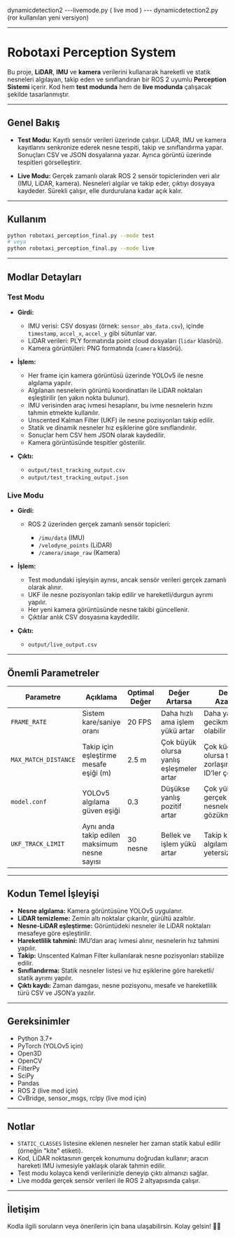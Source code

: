  dynamicdetection2 
 ---livemode.py ( live mod )
 --- dynamicdetection2.py (ror kullanılan yeni versiyon)


---

# Robotaxi Perception System

Bu proje, **LiDAR**, **IMU** ve **kamera** verilerini kullanarak hareketli ve statik nesneleri algılayan, takip eden ve sınıflandıran bir ROS 2 uyumlu **Perception Sistemi** içerir. Kod hem **test modunda** hem de **live modunda** çalışacak şekilde tasarlanmıştır.

---

## Genel Bakış

* **Test Modu:** Kayıtlı sensör verileri üzerinde çalışır. LiDAR, IMU ve kamera kayıtlarını senkronize ederek nesne tespiti, takip ve sınıflandırma yapar. Sonuçları CSV ve JSON dosyalarına yazar. Ayrıca görüntü üzerinde tespitleri görselleştirir.

* **Live Modu:** Gerçek zamanlı olarak ROS 2 sensör topiclerinden veri alır (IMU, LiDAR, kamera). Nesneleri algılar ve takip eder, çıktıyı dosyaya kaydeder. Sürekli çalışır, elle durdurulana kadar açık kalır.

---

## Kullanım

```bash
python robotaxi_perception_final.py --mode test
# veya
python robotaxi_perception_final.py --mode live
```

---

## Modlar Detayları

### Test Modu

* **Girdi:**

  * IMU verisi: CSV dosyası (örnek: `sensor_abs_data.csv`), içinde `timestamp`, `accel_x`, `accel_y` gibi sütunlar var.
  * LiDAR verileri: PLY formatında point cloud dosyaları (`lidar` klasörü).
  * Kamera görüntüleri: PNG formatında (`camera` klasörü).

* **İşlem:**

  * Her frame için kamera görüntüsü üzerinde YOLOv5 ile nesne algılama yapılır.
  * Algılanan nesnelerin görüntü koordinatları ile LiDAR noktaları eşleştirilir (en yakın nokta bulunur).
  * IMU verisinden araç ivmesi hesaplanır, bu ivme nesnelerin hızını tahmin etmekte kullanılır.
  * Unscented Kalman Filter (UKF) ile nesne pozisyonları takip edilir.
  * Statik ve dinamik nesneler hız eşiklerine göre sınıflandırılır.
  * Sonuçlar hem CSV hem JSON olarak kaydedilir.
  * Kamera görüntüsünde tespitler gösterilir.

* **Çıktı:**

  * `output/test_tracking_output.csv`
  * `output/test_tracking_output.json`

### Live Modu

* **Girdi:**

  * ROS 2 üzerinden gerçek zamanlı sensör topicleri:

    * `/imu/data` (IMU)
    * `/velodyne_points` (LiDAR)
    * `/camera/image_raw` (Kamera)

* **İşlem:**

  * Test modundaki işleyişin aynısı, ancak sensör verileri gerçek zamanlı olarak alınır.
  * UKF ile nesne pozisyonları takip edilir ve hareketli/durgun ayrımı yapılır.
  * Her yeni kamera görüntüsünde nesne takibi güncellenir.
  * Çıktılar anlık CSV dosyasına kaydedilir.

* **Çıktı:**

  * `output/live_output.csv`

---

## Önemli Parametreler

| Parametre            | Açıklama                                     | Optimal Değer | Değer Artarsa                            | Değer Azalırsa                                       |
| -------------------- | -------------------------------------------- | ------------- | ---------------------------------------- | ---------------------------------------------------- |
| `FRAME_RATE`         | Sistem kare/saniye oranı                     | 20 FPS        | Daha hızlı ama işlem yükü artar          | Daha yavaş, gecikme olabilir                         |
| `MAX_MATCH_DISTANCE` | Takip için eşleştirme mesafe eşiği (m)       | 2.5 m         | Çok büyük olursa yanlış eşleşmeler artar | Çok küçük olursa takip zorlaşır, yeni ID’ler çoğalır |
| `model.conf`         | YOLOv5 algılama güven eşiği                  | 0.3           | Düşükse yanlış pozitif artar             | Çok yüksekse gerçek nesneler gözükmeyebilir          |
| `UKF_TRACK_LIMIT`    | Aynı anda takip edilen maksimum nesne sayısı | 30 nesne      | Bellek ve işlem yükü artar               | Takip kaybı ve algılamada yetersizlik                |

---

## Kodun Temel İşleyişi

* **Nesne algılama:** Kamera görüntüsüne YOLOv5 uygulanır.
* **LiDAR temizleme:** Zemin altı noktalar çıkarılır, gürültü azaltılır.
* **Nesne-LiDAR eşleştirme:** Görüntüdeki nesneler ile LiDAR noktaları mesafeye göre eşleştirilir.
* **Hareketlilik tahmini:** IMU’dan araç ivmesi alınır, nesnelerin hız tahmini yapılır.
* **Takip:** Unscented Kalman Filter kullanılarak nesne pozisyonları stabilize edilir.
* **Sınıflandırma:** Statik nesneler listesi ve hız eşiklerine göre hareketli/ statik ayrımı yapılır.
* **Çıktı kaydı:** Zaman damgası, nesne pozisyonu, mesafe ve hareketlilik türü CSV ve JSON’a yazılır.

---

## Gereksinimler

* Python 3.7+
* PyTorch (YOLOv5 için)
* Open3D
* OpenCV
* FilterPy
* SciPy
* Pandas
* ROS 2 (live mod için)
* CvBridge, sensor\_msgs, rclpy (live mod için)

---

## Notlar

* `STATIC_CLASSES` listesine eklenen nesneler her zaman statik kabul edilir (örneğin "kite" etiketi).
* Kod, LiDAR noktasının gerçek konumunu doğrudan kullanır; aracın hareketi IMU ivmesiyle yaklaşık olarak tahmin edilir.
* Test modu kolayca kendi verilerinizle deneyip çıktı almanızı sağlar.
* Live modda gerçek sensör verileri ile ROS 2 altyapısında çalışır.

---

## İletişim

Kodla ilgili soruların veya önerilerin için bana ulaşabilirsin. Kolay gelsin! 🚗🤖
